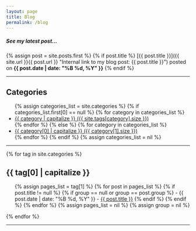 ```yaml
---
layout: page
title: Blog
permalink: /blog
---
```


##### See my latest post...

{% assign post = site.posts.first %}
{% if post.title %}
[{{ post.title }}]({{ site.url }}{{ post.url }} "Internal link to my blog post: {{ post.title }}") posted on <span class="entry-date"><time datetime="{{ post.date | date_to_xmlschema }}" itemprop="datePublished"><strong>{{ post.date | date: "%B %d, %Y" }}</strong></time></span>
{% endif %}

<hr>

## Categories
<ul>
{% assign categories_list = site.categories %}
{% if categories_list.first[0] == null %}
  {% for category in categories_list %}
  <li><a href="#{{ category }}">{{ category | capitalize }} ({{ site.tags[category].size }})</a></li>
  {% endfor %}
{% else %}
  {% for category in categories_list %}
  <li><a href="#{{ category[0] }}">{{ category[0] | capitalize }} ({{ category[1].size }})</a></li>
  {% endfor %}
{% endif %}
{% assign categories_list = nil %}
</ul>

<hr>

{% for tag in site.categories %}
## {{ tag[0] | capitalize }}
<ul>
  {% assign pages_list = tag[1] %}
  {% for post in pages_list %}
    {% if post.title != null %}
    {% if group == null or group == post.group %}
    - <span class="entry-date"><time datetime="{{ post.date | date_to_xmlschema }}" itemprop="datePublished">{{ post.date | date: "%B %d, %Y" }}</time></span> - <a href="{{ site.url }}{{ post.url }}">{{ post.title }}</a>
    {% endif %}
    {% endif %}
  {% endfor %}
  {% assign pages_list = nil %}
  {% assign group = nil %}
</ul>
{% endfor %}

<hr>
